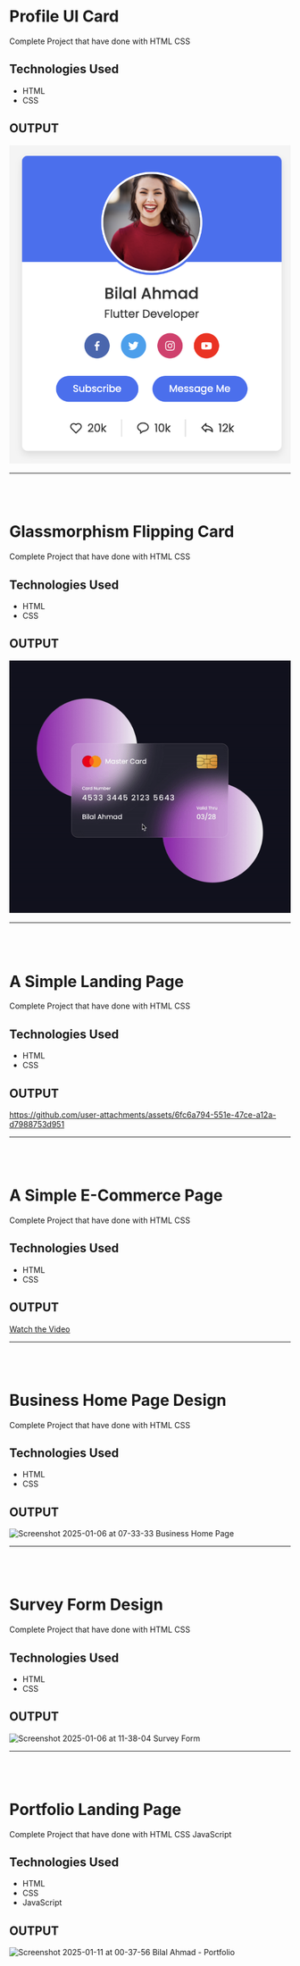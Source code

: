 # Profile UI Card

Complete Project that have done with HTML CSS

## Technologies Used

- HTML
- CSS

## OUTPUT

![Project Screenshot](./images/card.png)

---

<br><br>

# Glassmorphism Flipping Card

Complete Project that have done with HTML CSS

## Technologies Used

- HTML
- CSS

## OUTPUT

![Project Screenshot](./images/flipping.gif)

---

<br><br>

# A Simple Landing Page

Complete Project that have done with HTML CSS

## Technologies Used

- HTML
- CSS

## OUTPUT

https://github.com/user-attachments/assets/6fc6a794-551e-47ce-a12a-d7988753d951

---

<br><br>

# A Simple E-Commerce Page

Complete Project that have done with HTML CSS

## Technologies Used

- HTML
- CSS

## OUTPUT

[Watch the Video](https://youtu.be/1S81mX6-Tu0)

---

<br><br>

# Business Home Page Design

Complete Project that have done with HTML CSS

## Technologies Used

- HTML
- CSS

## OUTPUT

![Screenshot 2025-01-06 at 07-33-33 Business Home Page](https://github.com/user-attachments/assets/d1af0ef9-2197-4984-bbdb-54e66fbd8d97)

---

<br><br>

# Survey Form Design 

Complete Project that have done with HTML CSS

## Technologies Used

- HTML
- CSS

## OUTPUT

![Screenshot 2025-01-06 at 11-38-04 Survey Form](https://github.com/user-attachments/assets/cf83a968-907b-4e4e-be68-83f3a21db228)

---

<br><br>

# Portfolio Landing Page

Complete Project that have done with HTML CSS JavaScript

## Technologies Used

- HTML
- CSS
- JavaScript

## OUTPUT

![Screenshot 2025-01-11 at 00-37-56 Bilal Ahmad - Portfolio](https://github.com/user-attachments/assets/ccbf3fec-7f13-4803-aca1-4866409160e8)

